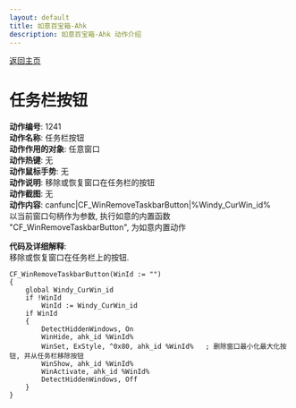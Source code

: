 ```yaml
---
layout: default
title: 如意百宝箱-Ahk
description: 如意百宝箱-Ahk 动作介绍
---
```

<link rel="stylesheet" href="../actions/css/atom-one-light.min.css">
<script src="../actions/js/highlight.min.js"></script>
<script>hljs.highlightAll();</script>

[返回主页](../index.md)

# [](#header-2) 任务栏按钮

**动作编号**: 1241  
**动作名称**: 任务栏按钮  
**动作作用的对象**: 任意窗口  
**动作热键**: 无  
**动作鼠标手势**: 无  
**动作说明**: 移除或恢复窗口在任务栏的按钮  
**动作截图**: 无  
**动作内容**: canfunc|CF_WinRemoveTaskbarButton|%Windy_CurWin_id%  
以当前窗口句柄作为参数, 执行如意的内置函数 "CF_WinRemoveTaskbarButton", 为如意内置动作  

**代码及详细解释**:  
移除或恢复窗口在任务栏上的按钮.  

```Autohotkey
CF_WinRemoveTaskbarButton(WinId := "")
{
	global Windy_CurWin_id
	if !WinId
		WinId := Windy_CurWin_id
	if WinId
	{
		DetectHiddenWindows, On
		WinHide, ahk_id %WinId%
		WinSet, ExStyle, ^0x80, ahk_id %WinId%   ; 删除窗口最小化最大化按钮, 并从任务栏移除按钮
		WinShow, ahk_id %WinId%
		WinActivate, ahk_id %WinId%
		DetectHiddenWindows, Off
	}
}
```